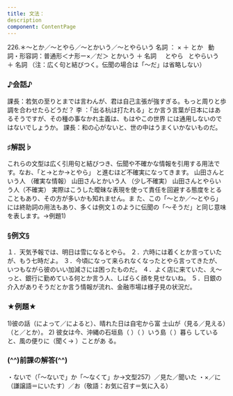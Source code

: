 ```yaml
---
title: 文法：
description
component: ContentPage
---
```



226.＊～とか／～とやら／～とかいう／～とやらいう
名詞 ： × ＋ とか  
動詞・形容詞：普通形＜ナ形ー×／だ＞ とかいう ＋ 名詞
    とやら  
とやらいう ＋ 名詞
（注：広く句と結びつく。伝聞の場合は「～だ」は省略しない）
### ♪会話♪
課長：若気の至りとまでは言わんが、君は自己主張が強すぎる。もっと周りと歩調を合わせたらどうだ？
李 ：「出る杭は打たれる」とか言う言葉が日本にはあるそうですが、その種の事なかれ主義は、もはやこの世界 には通用しないのではないでしょうか。
課長：和の心がないと、世の中はうまくいかないものだ。
### ♯解説♭
これらの文型は広く引用句と結びつき、伝聞や不確かな情報を引用する用法です。なお、「と→とか→とやら」 と進むほど不確実になってきます。
山田さんという人 （確実な情報） 山田さんとかいう人 （少し不確実） 山田さんとやらいう人（不確実）
実際はこうした曖昧な表現を使って責任を回避する態度をとることもあり、その方が多いかも知れません。ま た、この「～とか／～とやら」には終助詞の用法もあり、多くは例文１のように伝聞の「～そうだ」と同じ意味 を表します。→例題1)
### §例文§
１．天気予報では、明日は雪になるとやら。
２．六時には着くとか言っていたが、もう七時だよ。
３．今頃になって来られなくなったとやら言ってきたが、いつもながら彼のいい加減さには困ったものだ。
４．よく店に来ていた、え～っと、銀行に勤めている何とか言う人、しばらく顔を見せないね。
５．日銀の介入がありそうだとか言う情報が流れ、金融市場は様子見の状況だ。
### ★例題★
1)彼の話（によって／によると）、晴れた日は自宅から富 士山が（見る／見える）（と／とか）。
2) 彼女は今、沖縄の石垣島（ ）（ ）いう島（ ）暮ら していると、風の便りに（聞く→ ）ことがあ
る。        
### (^^)前課の解答(^^)
・ないで（「～ないで」か「～なくて」か→文型257）／見た／聞いた
・×／に（謙譲語＝にいたす）／お（敬語：お気に召す＝気に入る）
